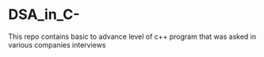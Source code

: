 # DSA_in_C-
This repo contains basic to advance level of c++ program that was asked in various companies interviews
